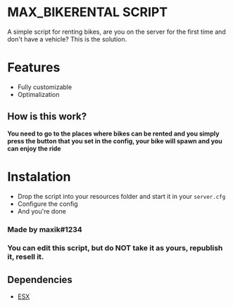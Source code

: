 # MAX_BIKERENTAL SCRIPT

A simple script for renting bikes, are you on the server for the first time and don't have a vehicle? This is the solution.

# Features
- Fully customizable
- Optimalization

## How is this work?

**You need to go to the places where bikes can be rented and you simply press the button that you set in the config, your bike will spawn and you can enjoy the ride**

# Instalation
- Drop the script into your resources folder and start it in your `server.cfg`
- Configure the config
- And you're done

### Made by maxik#1234
### You can edit this script, but do NOT take it as yours, republish it, resell it.
 
## Dependencies
* [ESX](https://github.com/esx-framework/esx-legacy.git)